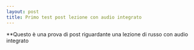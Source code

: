```yaml
---
layout: post
title: Primo test post lezione con audio integrato
---
```


**Questo è una prova di post riguardante una lezione di russo con audio integrato
